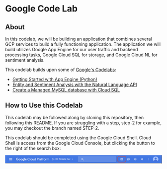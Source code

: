 Google Code Lab
===============

## About

In this codelab, we will be building an application that combines several GCP
services to build a fully functioning application. The application we will
build utilizes Google App Engine for our user traffic and backend processing
tasks, Google Cloud SQL for storage, and Google Cloud NL for sentiment
analysis.

This codelab builds upon some of [Google's
Codelabs](https://codelabs.developers.google.com/cloud?cat=Cloud):

- [Getting Started with App Engine
  (Python)](https://codelabs.developers.google.com/codelabs/cloud-app-engine-python/index.html)
- [Entity and Sentiment Analysis with the Natural Language
  API](https://codelabs.developers.google.com/codelabs/cloud-nl-intro/index.html)
- [Create a Managed MySQL database with Cloud
  SQL](https://codelabs.developers.google.com/codelabs/cloud-create-cloud-sql-db/index.html)

## How to Use this Codelab

This codelab may be followed along by cloning this repository, then following
this README. If you are struggling with a step, step-2 for example, you may
checkout the branch named STEP-2.

This codelab should be completed using the Google Cloud Shell. Cloud Shell is
access from the Google Cloud Console, but clicking the button to the right of
the search box:

![Activate Google Cloud Shell](./docs/img/ActiveGoogleCloudShell.png)



